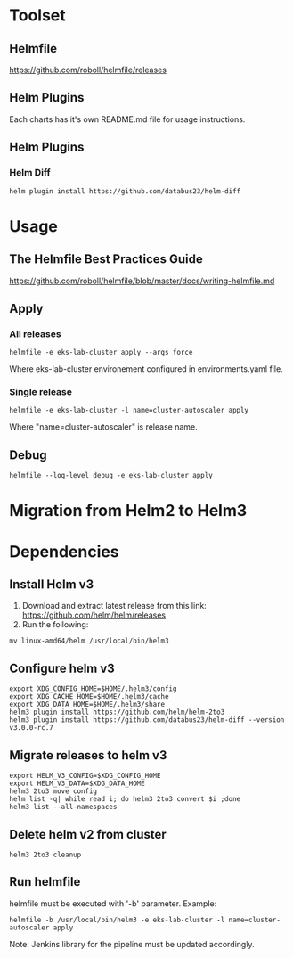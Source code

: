 # Toolset 

## Helmfile

https://github.com/roboll/helmfile/releases

## Helm Plugins
Each charts has it's own README.md file for usage instructions.

## Helm Plugins

### Helm Diff
```
helm plugin install https://github.com/databus23/helm-diff
```

# Usage

## The Helmfile Best Practices Guide
https://github.com/roboll/helmfile/blob/master/docs/writing-helmfile.md

## Apply

### All releases

```
helmfile -e eks-lab-cluster apply --args force
```
Where eks-lab-cluster environement configured in environments.yaml file.

### Single release

```
helmfile -e eks-lab-cluster -l name=cluster-autoscaler apply
```
Where "name=cluster-autoscaler" is release name.

## Debug

```
helmfile --log-level debug -e eks-lab-cluster apply
```

# Migration from Helm2 to Helm3

# Dependencies

## Install Helm v3

1. Download and extract latest release from this link: https://github.com/helm/helm/releases
2. Run the following:

```
mv linux-amd64/helm /usr/local/bin/helm3
```

## Configure helm v3

```
export XDG_CONFIG_HOME=$HOME/.helm3/config
export XDG_CACHE_HOME=$HOME/.helm3/cache
export XDG_DATA_HOME=$HOME/.helm3/share
helm3 plugin install https://github.com/helm/helm-2to3
helm3 plugin install https://github.com/databus23/helm-diff --version v3.0.0-rc.7
```

## Migrate releases to helm v3

```
export HELM_V3_CONFIG=$XDG_CONFIG_HOME
export HELM_V3_DATA=$XDG_DATA_HOME
helm3 2to3 move config
helm list -q| while read i; do helm3 2to3 convert $i ;done
helm3 list --all-namespaces
```

## Delete helm v2 from cluster

```
helm3 2to3 cleanup
```

## Run helmfile

helmfile must be executed with '-b' parameter. Example:

```
helmfile -b /usr/local/bin/helm3 -e eks-lab-cluster -l name=cluster-autoscaler apply
```
Note: Jenkins library for the pipeline must be updated accordingly.


